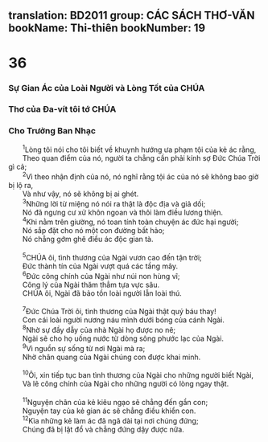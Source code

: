 translation: BD2011
group: CÁC SÁCH THƠ-VĂN
bookName: Thi-thiên 
bookNumber: 19
-------

<div class="title"><h1>36</h1><h3>Sự Gian Ác của Loài Người và Lòng Tốt của CHÚA</h3><h3>Thơ của Ða-vít tôi tớ CHÚA</h3><h3>Cho Trưởng Ban Nhạc</h3></div>
<span class="verse thi_36_1">  <sup>1</sup>Lòng tôi nói cho tôi biết về khuynh hướng ưa phạm tội của kẻ ác rằng,<br/>  Theo quan điểm của nó, người ta chẳng cần phải kính sợ Ðức Chúa Trời gì cả;<br/></span>
<span class="verse thi_36_2">  <sup>2</sup>Vì theo nhận định của nó, nó nghĩ rằng tội ác của nó sẽ không bao giờ bị lộ ra,<br/>  Và như vậy, nó sẽ không bị ai ghét.<br/></span>
<span class="verse thi_36_3">  <sup>3</sup>Những lời từ miệng nó nói ra thật là độc địa và giả dối;<br/>  Nó đã ngưng cư xử khôn ngoan và thôi làm điều lương thiện.<br/></span>
<span class="verse thi_36_4">  <sup>4</sup>Khi nằm trên giường, nó toan tính toàn chuyện ác đức hại người;<br/>  Nó sắp đặt cho nó một con đường bất hảo;<br/>  Nó chẳng gớm ghê điều ác độc gian tà.<br/><br/></span>
<span class="verse thi_36_5">  <sup>5</sup>CHÚA ôi, tình thương của Ngài vươn cao đến tận trời;<br/>  Ðức thành tín của Ngài vượt quá các tầng mây.<br/></span>
<span class="verse thi_36_6">  <sup>6</sup>Ðức công chính của Ngài như núi non hùng vĩ;<br/>  Công lý của Ngài thăm thẳm tựa vực sâu.<br/>  CHÚA ôi, Ngài đã bảo tồn loài người lẫn loài thú.<br/><br/></span>
<span class="verse thi_36_7">  <sup>7</sup>Ðức Chúa Trời ôi, tình thương của Ngài thật quý báu thay!<br/>  Con cái loài người nương náu mình dưới bóng của cánh Ngài.<br/></span>
<span class="verse thi_36_8">  <sup>8</sup>Nhờ sự đầy dẫy của nhà Ngài họ được no nê;<br/>  Ngài sẽ cho họ uống nước từ dòng sông phước lạc của Ngài.<br/></span>
<span class="verse thi_36_9">  <sup>9</sup>Vì nguồn sự sống từ nơi Ngài mà ra;<br/>  Nhờ chân quang của Ngài chúng con được khai minh.<br/><br/></span>
<span class="verse thi_36_10">  <sup>10</sup>Ôi, xin tiếp tục ban tình thương của Ngài cho những người biết Ngài,<br/>  Và lẽ công chính của Ngài cho những người có lòng ngay thật.<br/><br/></span>
<span class="verse thi_36_11">  <sup>11</sup>Nguyện chân của kẻ kiêu ngạo sẽ chẳng đến gần con;<br/>  Nguyện tay của kẻ gian ác sẽ chẳng điều khiển con.<br/></span>
<span class="verse thi_36_12">  <sup>12</sup>Kìa những kẻ làm ác đã ngã dài tại nơi chúng đứng;<br/>  Chúng đã bị lật đổ và chẳng đứng dậy được nữa.<br/></span>
